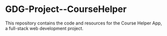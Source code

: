 # GDG-Project--CourseHelper
This repository contains the code and resources for the Course Helper App, a full-stack web development project.
